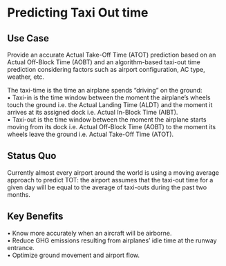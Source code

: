 # Predicting Taxi Out time

## Use Case
Provide an accurate Actual Take-Off Time (ATOT) prediction based on an Actual Off-Block Time (AOBT) and an algorithm-based taxi-out time prediction considering factors such as airport configuration, AC type, weather, etc.

The taxi-time is the time an airplane spends “driving” on the ground: \
• Taxi-in is the time window between the moment the airplane’s wheels touch the ground i.e. the Actual Landing Time (ALDT) and the moment it arrives at its assigned dock i.e. Actual In-Block Time (AIBT). \
• Taxi-out is the time window between the moment the airplane starts moving from its dock i.e. Actual Off-Block Time (AOBT) to the moment its wheels leave the ground i.e. Actual Take-Off Time (ATOT).

## Status Quo
Currently almost every airport around the world is using a moving average approach to predict TOT: the airport assumes that the taxi-out time for a given day will be equal to the average of taxi-outs during the past two months.

## Key Benefits
• Know more accurately when an aircraft will be airborne. \
• Reduce GHG emissions resulting from airplanes’ idle time at the runway entrance. \
• Optimize ground movement and airport flow.